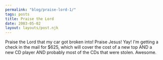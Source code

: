 ```yaml
---
permalink: "blog/praise-lord-1/"
tags: posts
title: Praise the Lord
date: 2003-05-02
layout: layouts/post.njk
---
```


Praise the Lord that my car got broken into! Praise Jesus! Yay! I'm getting a check in the mail for $625, which will cover the cost of a new top AND a new CD player AND probably most of the CDs that were stolen. Awesome.